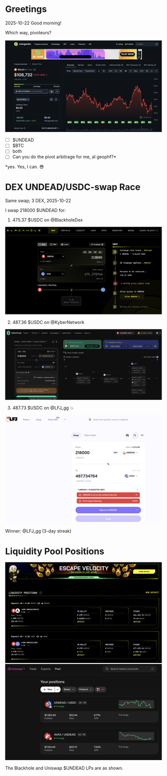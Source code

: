 # Greetings 

2025-10-22 Good morning! 

Which way, pivoteurs? 

![$UNDEAD price-chart](imgs/01a-undead.png) 
![$BTC price-chart](imgs/01b-btc.png) 

- [ ] $UNDEAD 
- [ ] $BTC 
- [ ] both 
- [ ] Can you do the pivot arbitrage for me, al geophf?* 

*yes. Yes, I can. 😎 

# DEX UNDEAD/USDC-swap Race 

Same swap; 3 DEX, 2025-10-22 

I swap 218000 $UNDEAD for: 

1. 475.37 $USDC on @BlackholeDex 

![UNDEAD/USDC swap on Blackhole](imgs/02a-blackhole.png) 

2. 487.36 $USDC on @KyberNetwork 

![UNDEAD/USDC swap on Kyber](imgs/02b-kyber.png) 

3. 487.73 $USDC on @LFJ_gg 💥 

![UNDEAD/USDC swap on LFJ](imgs/02c-lfj.png) 


Winner: @LFJ_gg (3-day streak) 

# Liquidity Pool Positions 

![Blackhole UNDEAD LPs](imgs/03a-blackhole-lps.png) 
![Uniswap UNDEAD LPs](imgs/03b-uniswap-lps.png) 

The Blackhole and Uniswap $UNDEAD LPs are as shown. 


